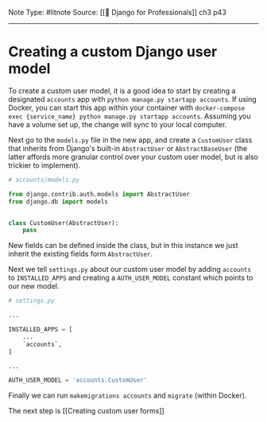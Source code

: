 Note Type: #litnote
Source: [[📖 Django for Professionals]] ch3 p43

---
# Creating a custom Django user model
To create a custom user model, it is a good idea to start by creating a designated `accounts` app with `python manage.py startapp accounts`. If using Docker, you can start this app within your container with `docker-compose exec {service_name} python manage.py startapp accounts`. Assuming you have a volume set up, the change will sync to your local computer.

Next go to the `models.py` file in the new app, and create a `CustomUser` class that inherits from Django's built-in `AbstractUser` or `AbstractBaseUser` (the latter affords more granular control over your custom user model, but is also trickier to implement).
```python
# accounts/models.py

from django.contrib.auth.models import AbstractUser
from django.db import models


class CustomUser(AbstractUser):
	pass
```

New fields can be defined inside the class, but in this instance we just inherit the existing fields form `AbstractUser`.

Next we tell `settings.py` about our custom user model by adding `accounts` to `INSTALLED_APPS`  and creating a `AUTH_USER_MODEL` constant which points to our new model.
```python
# settings.py

...

INSTALLED_APPS = [
	...
	`accounts`,
]

...

AUTH_USER_MODEL = 'accounts.CustomUser'
```

Finally we can run `makemigrations accounts` and `migrate` (within Docker).

The next step is [[Creating custom user forms]]
